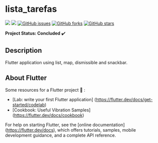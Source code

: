 # lista_tarefas

<img src="https://img.shields.io/static/v1?label=version&message=v1.0&color=success&style=flat"/> <img src="https://img.shields.io/static/v1?label=build&message=passing&color=success&style=flat"/>
<a href="https://github.com/Prof-Rodrigo-Silva/lista_tarefas/issues"><img alt="GitHub issues" src="https://img.shields.io/github/issues/Prof-Rodrigo-Silva/lista_tarefas"></a>
<a href="https://github.com/Prof-Rodrigo-Silva/lista_tarefas/network"><img alt="GitHub forks" src="https://img.shields.io/github/forks/Prof-Rodrigo-Silva/lista_tarefas"></a>
<a href="https://github.com/Prof-Rodrigo-Silva/lista_tarefas/stargazers"><img alt="GitHub stars" src="https://img.shields.io/github/stars/Prof-Rodrigo-Silva/lista_tarefas"></a>


**Project Status: Concluded** :heavy_check_mark:

## **Description**

Flutter application using list, map, dismissible and snackbar.

## **About Flutter**

Some resources for a Flutter project :hammer: :

- [Lab: write your first Flutter application] (https://flutter.dev/docs/get-started/codelab)
- [Cookbook: Useful Vibration Samples] (https://flutter.dev/docs/cookbook)

For help on starting Flutter, see the
[online documentation] (https://flutter.dev/docs), which offers tutorials,
samples, mobile development guidance, and a complete API reference.

